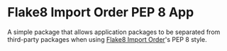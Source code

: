 # Flake8 Import Order PEP 8 App

A simple package that allows application packages to be separated from third-party packages when using [Flake8 Import Order](https://github.com/PyCQA/flake8-import-order)'s PEP 8 style.

